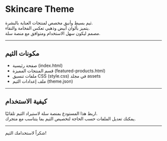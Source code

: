 # Skincare Theme

ثيم بسيط وأنيق مخصص لمنتجات العناية بالبشرة.  
يتميز بألوان أبيض وذهبي تعكس الفخامة والنقاء.  
مصمم ليكون سهل الاستخدام ومتوافق مع منصة سلة.

---

## مكونات الثيم

- صفحة رئيسية (index.html)  
- قسم المنتجات المميزة (featured-products.html)  
- ملفات تنسيق CSS (style.css) في مجلد assets  
- ملف إعدادات الثيم (theme.json)  

---

## كيفية الاستخدام

اربط هذا المستودع بمنصة سلة لاستيراد الثيم تلقائيًا.  
يمكنك تعديل الملفات حسب الحاجة لتخصيص الثيم بما يتناسب مع متجرك.

---

شكراً لاستخدامك الثيم!
